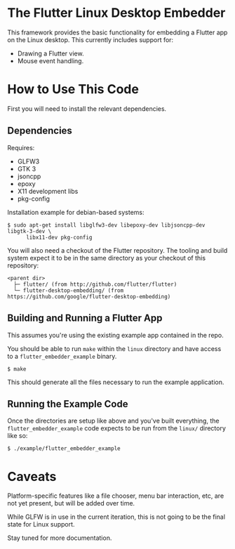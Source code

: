 # The Flutter Linux Desktop Embedder

This framework provides the basic functionality for embedding a Flutter app on
the Linux desktop. This currently includes support for:

*   Drawing a Flutter view.
*   Mouse event handling.

# How to Use This Code

First you will need to install the relevant dependencies.

## Dependencies

Requires:

*   GLFW3
*   GTK 3
*   jsoncpp
*   epoxy
*   X11 development libs
*   pkg-config

Installation example for debian-based systems:

```
$ sudo apt-get install libglfw3-dev libepoxy-dev libjsoncpp-dev libgtk-3-dev \
      libx11-dev pkg-config
```

You will also need a checkout of the Flutter repository. The tooling and
build system expect it to be in the same directory as your checkout of
this repository:

```
<parent dir>
  ├─ flutter/ (from http://github.com/flutter/flutter)
  └─ flutter-desktop-embedding/ (from https://github.com/google/flutter-desktop-embedding)
```

## Building and Running a Flutter App

This assumes you're using the existing example app contained in the repo.

You should be able to run `make` within the `linux` directory and have access to
a `flutter_embedder_example` binary.

```
$ make
```

This should generate all the files necessary to run the example application.

## Running the Example Code

Once the directories are setup like above and you've built everything, the
`flutter_embedder_example` code expects to be run from the `linux/` directory
like so:

```
$ ./example/flutter_embedder_example
```

# Caveats

Platform-specific features like a file chooser, menu bar interaction, etc, are
not yet present, but will be added over time.

While GLFW is in use in the current iteration, this is not going to be the final
state for Linux support.

Stay tuned for more documentation.
